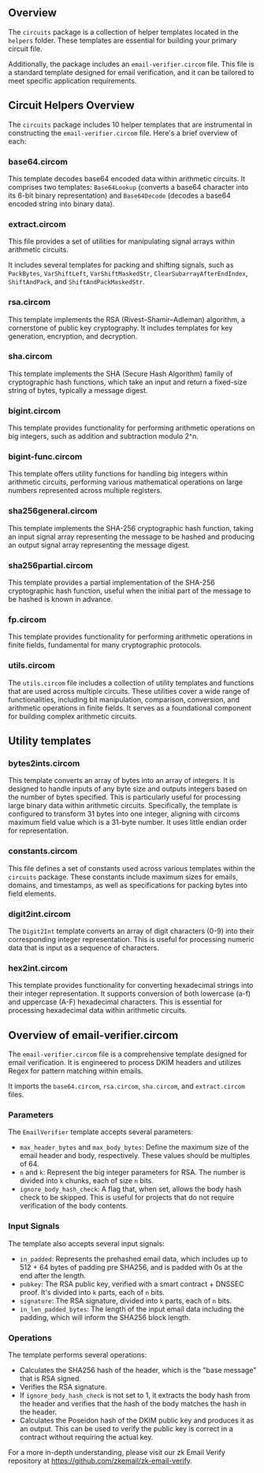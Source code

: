 ## Overview
The `circuits` package is a collection of helper templates located in the `helpers` folder. These templates are essential for building your primary circuit file.

Additionally, the package includes an `email-verifier.circom` file. This file is a standard template designed for email verification, and it can be tailored to meet specific application requirements.

## Circuit Helpers Overview
The `circuits` package includes 10 helper templates that are instrumental in constructing the `email-verifier.circom` file. Here's a brief overview of each:

### base64.circom

This template decodes base64 encoded data within arithmetic circuits. It comprises two templates: `Base64Lookup` (converts a base64 character into its 6-bit binary representation) and `Base64Decode` (decodes a base64 encoded string into binary data).

### extract.circom

This file provides a set of utilities for manipulating signal arrays within arithmetic circuits.

 It includes several templates for packing and shifting signals, such as `PackBytes`, `VarShiftLeft`, `VarShiftMaskedStr`, `ClearSubarrayAfterEndIndex`, `ShiftAndPack`, and `ShiftAndPackMaskedStr`.

### rsa.circom

This template implements the RSA (Rivest–Shamir–Adleman) algorithm, a cornerstone of public key cryptography. It includes templates for key generation, encryption, and decryption.

### sha.circom
This template implements the SHA (Secure Hash Algorithm) family of cryptographic hash functions, which take an input and return a fixed-size string of bytes, typically a message digest.

### bigint.circom

This template provides functionality for performing arithmetic operations on big integers, such as addition and subtraction modulo 2^n.

### bigint-func.circom

This template offers utility functions for handling big integers within arithmetic circuits, performing various mathematical operations on large numbers represented across multiple registers.

### sha256general.circom

This template implements the SHA-256 cryptographic hash function, taking an input signal array representing the message to be hashed and producing an output signal array representing the message digest.

### sha256partial.circom

This template provides a partial implementation of the SHA-256 cryptographic hash function, useful when the initial part of the message to be hashed is known in advance.

### fp.circom

This template provides functionality for performing arithmetic operations in finite fields, fundamental for many cryptographic protocols.

### utils.circom

The `utils.circom` file includes a collection of utility templates and functions that are used across multiple circuits. These utilities cover a wide range of functionalities, including bit manipulation, comparison, conversion, and arithmetic operations in finite fields. It serves as a foundational component for building complex arithmetic circuits.

## Utility templates

### bytes2ints.circom

This template converts an array of bytes into an array of integers. It is designed to handle inputs of any byte size and outputs integers based on the number of bytes specified. This is particularly useful for processing large binary data within arithmetic circuits. Specifically, the template is configured to transform 31 bytes into one integer, aligning with circoms maximum field value which is a 31-byte number. It uses little endian order for representation. 
### constants.circom

This file defines a set of constants used across various templates within the `circuits` package. These constants include maximum sizes for emails, domains, and timestamps, as well as specifications for packing bytes into field elements.

### digit2int.circom

The `Digit2Int` template converts an array of digit characters (0-9) into their corresponding integer representation. This is useful for processing numeric data that is input as a sequence of characters.

### hex2int.circom

This template provides functionality for converting hexadecimal strings into their integer representation. It supports conversion of both lowercase (a-f) and uppercase (A-F) hexadecimal characters. This is essential for processing hexadecimal data within arithmetic circuits.



## Overview of email-verifier.circom

The `email-verifier.circom` file is a comprehensive template designed for email verification. It is engineered to process DKIM headers and utilizes Regex for pattern matching within emails.

It imports the `base64.circom`, `rsa.circom`, `sha.circom`, and `extract.circom` files.

### Parameters

The `EmailVerifier` template accepts several parameters:

- `max_header_bytes` and `max_body_bytes`: Define the maximum size of the email header and body, respectively. These values should be multiples of 64.
- `n` and `k`: Represent the big integer parameters for RSA. The number is divided into `k` chunks, each of size `n` bits.
- `ignore_body_hash_check`: A flag that, when set, allows the body hash check to be skipped. This is useful for projects that do not require verification of the body contents.

### Input Signals

The template also accepts several input signals:

- `in_padded`: Represents the prehashed email data, which includes up to 512 + 64 bytes of padding pre SHA256, and is padded with 0s at the end after the length.
- `pubkey`: The RSA public key, verified with a smart contract + DNSSEC proof. It's divided into `k` parts, each of `n` bits.
- `signature`: The RSA signature, divided into `k` parts, each of `n` bits.
- `in_len_padded_bytes`: The length of the input email data including the padding, which will inform the SHA256 block length.

### Operations

The template performs several operations:

- Calculates the SHA256 hash of the header, which is the "base message" that is RSA signed.
- Verifies the RSA signature.
- If `ignore_body_hash_check` is not set to 1, it extracts the body hash from the header and verifies that the hash of the body matches the hash in the header.
- Calculates the Poseidon hash of the DKIM public key and produces it as an output. This can be used to verify the public key is correct in a contract without requiring the actual key.



For a more in-depth understanding, please visit our zk Email Verify repository at https://github.com/zkemail/zk-email-verify.

